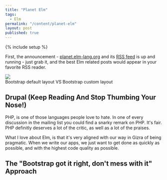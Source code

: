 ```yaml
---
title: "Planet Elm"
tags:
  - Elm
permalink: "/content/planet-elm"
layout: post
published: true
---
```


{% include setup %}

First, the announcement - [planet.elm-lang.org](http://planet.elm-lang.org/) and its [RSS feed](http://planet.elm-lang.org/feeds.xml) is up and running - just grab it, and the best Elm related posts would appear in your favorite RSS reader.

<div class="thumbnail">
  <img src="{{BASE_PATH}}/assets/images/posts/mindful-custom-breakpoint-bootstrap/image2.jpg">
  <div class="caption">Bootstrap default layout VS Bootstrap custom layout</div>
</div>

## Drupal (Keep Reading And Stop Thumbing Your Nose!)

PHP, is one of those languages people love to hate. In one of every discussion in the mailing list you could find a snarky remark on PHP. It's fair. PHP definitly deserves a lot of the critic, as well as a lot of the praises.

What I love about Elm, is that it's very aligned with our way in Gizra of being pragmatic. When we write our apps, we just want to get done as quickly as possible, and with the highest code quality as possible.

<!-- more -->

## The "Bootstrap got it right, don't mess with it" Approach
